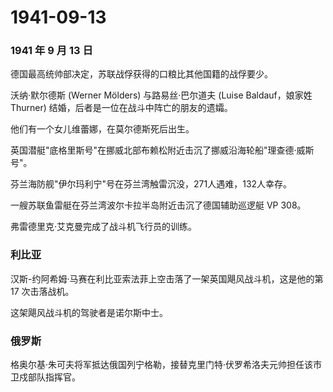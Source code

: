 # 1941-09-13

### 1941 年 9 月 13 日

德国最高统帅部决定，苏联战俘获得的口粮比其他国籍的战俘要少。

沃纳·默尔德斯 (Werner Mölders) 与路易丝·巴尔道夫 (Luise Baldauf，娘家姓
Thurner) 结婚，后者是一位在战斗中阵亡的朋友的遗孀。

他们有一个女儿维蕾娜，在莫尔德斯死后出生。

英国潜艇"底格里斯号"在挪威北部布赖松附近击沉了挪威沿海轮船"理查德·威斯号"。

芬兰海防舰"伊尔玛利宁"号在芬兰湾触雷沉没，271人遇难，132人幸存。

一艘苏联鱼雷艇在芬兰湾波尔卡拉半岛附近击沉了德国辅助巡逻艇 VP 308。

弗雷德里克·艾克曼完成了战斗机飞行员的训练。

### 利比亚

汉斯-约阿希姆·马赛在利比亚索法菲上空击落了一架英国飓风战斗机，这是他的第
17 次击落战机。

这架飓风战斗机的驾驶者是诺尔斯中士。

### 俄罗斯

格奥尔基·朱可夫将军抵达俄国列宁格勒，接替克里门特·伏罗希洛夫元帅担任该市卫戍部队指挥官。